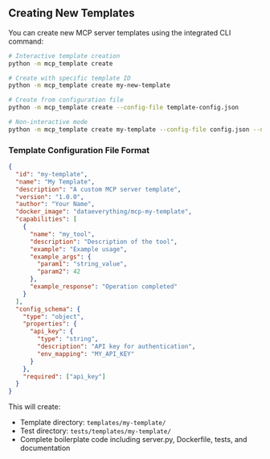 ## Creating New Templates

You can create new MCP server templates using the integrated CLI command:

```bash
# Interactive template creation
python -m mcp_template create

# Create with specific template ID
python -m mcp_template create my-new-template

# Create from configuration file
python -m mcp_template create --config-file template-config.json

# Non-interactive mode
python -m mcp_template create my-template --config-file config.json --non-interactive
```

### Template Configuration File Format

```json
{
  "id": "my-template",
  "name": "My Template",
  "description": "A custom MCP server template",
  "version": "1.0.0",
  "author": "Your Name",
  "docker_image": "dataeverything/mcp-my-template",
  "capabilities": [
    {
      "name": "my_tool",
      "description": "Description of the tool",
      "example": "Example usage",
      "example_args": {
        "param1": "string_value",
        "param2": 42
      },
      "example_response": "Operation completed"
    }
  ],
  "config_schema": {
    "type": "object",
    "properties": {
      "api_key": {
        "type": "string",
        "description": "API key for authentication",
        "env_mapping": "MY_API_KEY"
      }
    },
    "required": ["api_key"]
  }
}
```

This will create:
- Template directory: `templates/my-template/`
- Test directory: `tests/templates/my-template/`
- Complete boilerplate code including server.py, Dockerfile, tests, and documentation
